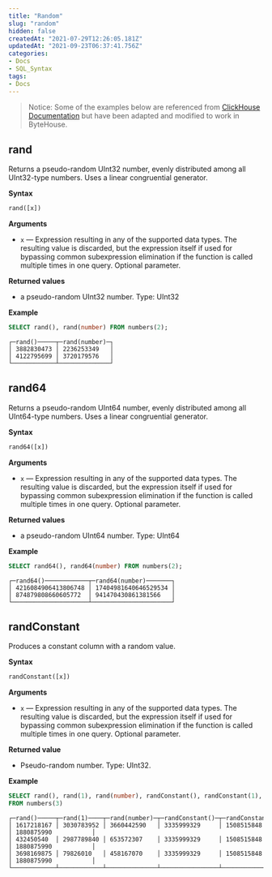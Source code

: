 ```yaml
---
title: "Random"
slug: "random"
hidden: false
createdAt: "2021-07-29T12:26:05.181Z"
updatedAt: "2021-09-23T06:37:41.756Z"
categories:
- Docs
- SQL_Syntax
tags:
- Docs
---
```

> Notice:
Some of the examples below are referenced from [ClickHouse Documentation](https://clickhouse.com/docs/en/sql-reference/functions/) but have been adapted and modified to work in ByteHouse.

## rand
Returns a pseudo-random UInt32 number, evenly distributed among all UInt32-type numbers.
Uses a linear congruential generator.

**Syntax**

```sql
rand([x])
```

**Arguments**
- `x` — Expression resulting in any of the supported data types. The resulting value is discarded, but the expression itself if used for bypassing common subexpression elimination if the function is called multiple times in one query. Optional parameter. 

**Returned values**
- a pseudo-random UInt32 number. Type: UInt32

**Example**

```sql
SELECT rand(), rand(number) FROM numbers(2);
```

```plain%20text
┌─rand()─────┬─rand(number)─┐
│ 3882830473 │ 2236253349   │
│ 4122795699 │ 3720179576   │
└────────────┴──────────────┘
```

## rand64
Returns a pseudo-random UInt64 number, evenly distributed among all UInt64-type numbers.
Uses a linear congruential generator.

**Syntax**

```sql
rand64([x])
```

**Arguments**
- `x` — Expression resulting in any of the supported data types. The resulting value is discarded, but the expression itself if used for bypassing common subexpression elimination if the function is called multiple times in one query. Optional parameter. 

**Returned values**
- a pseudo-random UInt64 number. Type: UInt64

**Example**

```sql
SELECT rand64(), rand64(number) FROM numbers(2);
```

```plain%20text
┌─rand64()────────────┬─rand64(number)───────┐
│ 4216084906413806748 │ 17404981640646529534 │
│ 874879808660605772  │ 941470430861381566   │
└─────────────────────┴──────────────────────┘
```

## randConstant
Produces a constant column with a random value.

**Syntax**

```sql
randConstant([x])
```

**Arguments**
- `x` — Expression resulting in any of the supported data types. The resulting value is discarded, but the expression itself if used for bypassing common subexpression elimination if the function is called multiple times in one query. Optional parameter. 

**Returned value**
- Pseudo-random number. Type: UInt32.

**Example**

```sql
SELECT rand(), rand(1), rand(number), randConstant(), randConstant(1), randConstant(number)
FROM numbers(3)
```

```plain%20text
┌─rand()─────┬─rand(1)────┬─rand(number)─┬─randConstant()─┬─randConstant(1)─┬─randConstant(number)─┐
│ 1617218167 │ 3030783952 │ 3660442590   │ 3335999329     │ 1508515848      │ 1880875990           │
│ 432450540  │ 2987789840 │ 653572307    │ 3335999329     │ 1508515848      │ 1880875990           │
│ 3698169875 │ 79826010   │ 458167070    │ 3335999329     │ 1508515848      │ 1880875990           │
└────────────┴────────────┴──────────────┴────────────────┴─────────────────┴──────────────────────┘
```